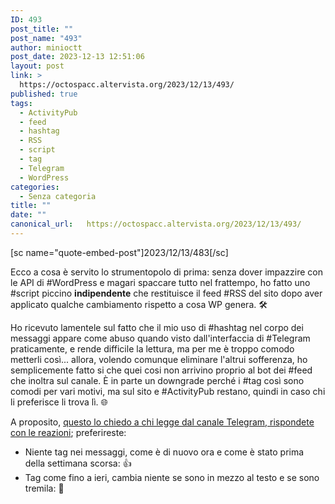 ```yaml
---
ID: 493
post_title: ""
post_name: "493"
author: minioctt
post_date: 2023-12-13 12:51:06
layout: post
link: >
  https://octospacc.altervista.org/2023/12/13/493/
published: true
tags:
  - ActivityPub
  - feed
  - hashtag
  - RSS
  - script
  - tag
  - Telegram
  - WordPress
categories:
  - Senza categoria
title: ""
date: ""
canonical_url:   https://octospacc.altervista.org/2023/12/13/493/
---
```

<!-- wp:paragraph -->
<p>[sc name="quote-embed-post"]2023/12/13/483[/sc]</p>
<!-- /wp:paragraph -->

<!-- wp:paragraph -->
<p>Ecco a cosa è servito lo strumentopolo di prima: senza dover impazzire con le API di #WordPress e magari spaccare tutto nel frattempo, ho fatto uno #script piccino <strong>indipendente</strong> che restituisce il feed #RSS del sito dopo aver applicato qualche cambiamento rispetto a cosa WP genera. 🛠️</p>
<!-- /wp:paragraph -->

<!-- wp:paragraph -->
<p>Ho ricevuto lamentele sul fatto che il mio uso di #hashtag nel corpo dei messaggi appare come abuso quando visto dall'interfaccia di #Telegram praticamente, e rende difficile la lettura, ma per me è troppo comodo metterli così... allora, volendo comunque eliminare l'altrui sofferenza, ho semplicemente fatto si che quei cosi non arrivino proprio al bot dei #feed che inoltra sul canale. È in parte un downgrade perché i #tag così sono comodi per vari motivi, ma sul sito e #ActivityPub restano, quindi in caso chi li preferisce li trova lì. 🌐</p>
<!-- /wp:paragraph -->

<!-- wp:paragraph -->
<p>A proposito, <u>questo lo chiedo a chi legge dal canale Telegram, rispondete con le reazioni</u>; preferireste:</p>
<!-- /wp:paragraph -->

<!-- wp:list -->
<ul><!-- wp:list-item -->
<li>Niente tag nei messaggi, come è di nuovo ora e come è stato prima della settimana scorsa: 👍</li>
<!-- /wp:list-item -->

<!-- wp:list-item -->
<li>Tag come fino a ieri, cambia niente se sono in mezzo al testo e se sono tremila: 🌚</li>
<!-- /wp:list-item --></ul>
<!-- /wp:list -->